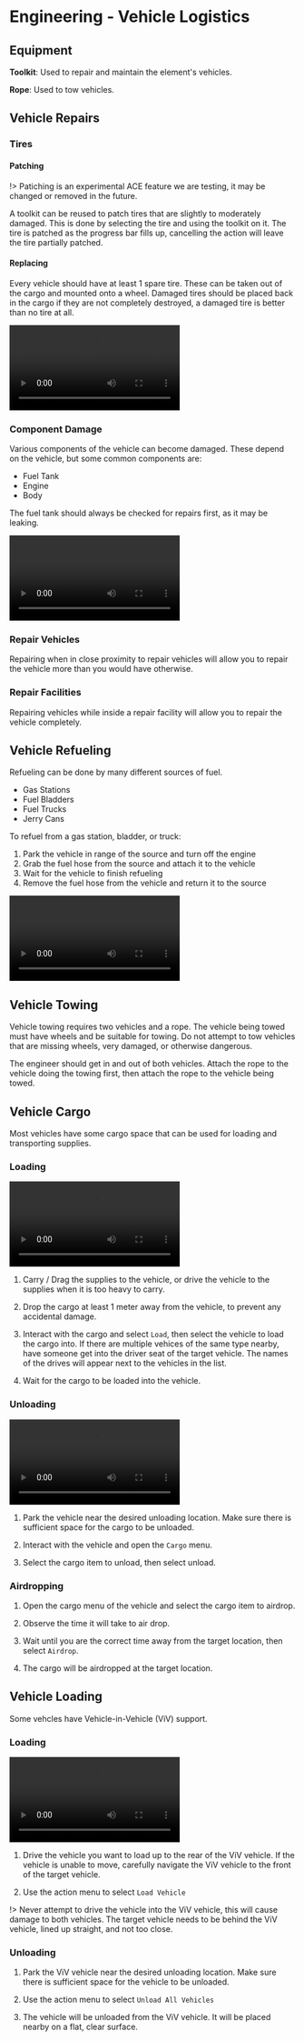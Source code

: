 # Engineering - Vehicle Logistics

## Equipment

**Toolkit**: Used to repair and maintain the element's vehicles.

**Rope**: Used to tow vehicles.

## Vehicle Repairs

### Tires

#### Patching

!> Patiching is an experimental ACE feature we are testing, it may be changed or removed in the future.

A toolkit can be reused to patch tires that are slightly to moderately damaged. This is done by selecting the tire and using the toolkit on it. The tire is patched as the progress bar fills up, cancelling the action will leave the tire partially patched.

#### Replacing

Every vehicle should have at least 1 spare tire. These can be taken out of the cargo and mounted onto a wheel. Damaged tires should be placed back in the cargo if they are not completely destroyed, a damaged tire is better than no tire at all.

![tire](images/tire.webm)

### Component Damage

Various components of the vehicle can become damaged. These depend on the vehicle, but some common components are:

- Fuel Tank
- Engine
- Body

The fuel tank should always be checked for repairs first, as it may be leaking.

![repair](images/repair.webm)

### Repair Vehicles

Repairing when in close proximity to repair vehicles will allow you to repair the vehicle more than you would have otherwise.

### Repair Facilities

Repairing vehicles while inside a repair facility will allow you to repair the vehicle completely.

## Vehicle Refueling

Refueling can be done by many different sources of fuel.

- Gas Stations
- Fuel Bladders
- Fuel Trucks
- Jerry Cans

To refuel from a gas station, bladder, or truck:

1. Park the vehicle in range of the source and turn off the engine
2. Grab the fuel hose from the source and attach it to the vehicle
3. Wait for the vehicle to finish refueling
4. Remove the fuel hose from the vehicle and return it to the source

![refuel](images/refuel.webm)

## Vehicle Towing

Vehicle towing requires two vehicles and a rope. The vehicle being towed must have wheels and be suitable for towing. Do not attempt to tow vehicles that are missing wheels, very damaged, or otherwise dangerous.

The engineer should get in and out of both vehicles. Attach the rope to the vehicle doing the towing first, then attach the rope to the vehicle being towed.

## Vehicle Cargo

Most vehicles have some cargo space that can be used for loading and transporting supplies.

### Loading

![loading](images/loading.webm)

1. Carry / Drag the supplies to the vehicle, or drive the vehicle to the supplies when it is too heavy to carry.

2. Drop the cargo at least 1 meter away from the vehicle, to prevent any accidental damage.

3. Interact with the cargo and select `Load`, then select the vehicle to load the cargo into. If there are multiple vehices of the same type nearby, have someone get into the driver seat of the target vehicle. The names of the drives will appear next to the vehicles in the list.

4. Wait for the cargo to be loaded into the vehicle.

### Unloading

![unloading](images/unloading.webm)

1. Park the vehicle near the desired unloading location. Make sure there is sufficient space for the cargo to be unloaded.

2. Interact with the vehicle and open the `Cargo` menu.

3. Select the cargo item to unload, then select unload.

### Airdropping

1. Open the cargo menu of the vehicle and select the cargo item to airdrop.

2. Observe the time it will take to air drop.

3. Wait until you are the correct time away from the target location, then select `Airdrop`.

4. The cargo will be airdropped at the target location.

## Vehicle Loading

Some vehcles have Vehicle-in-Vehicle (ViV) support.

### Loading

![viv-loading](images/viv-loading.webm)

1. Drive the vehicle you want to load up to the rear of the ViV vehicle. If the vehicle is unable to move, carefully navigate the ViV vehicle to the front of the target vehicle.

2. Use the action menu to select `Load Vehicle`

!> Never attempt to drive the vehicle into the ViV vehicle, this will cause damage to both vehicles. The target vehicle needs to be behind the ViV vehicle, lined up straight, and not too close.

### Unloading

1. Park the ViV vehicle near the desired unloading location. Make sure there is sufficient space for the vehicle to be unloaded.

2. Use the action menu to select `Unload All Vehicles`

3. The vehicle will be unloaded from the ViV vehicle. It will be placed nearby on a flat, clear surface.
